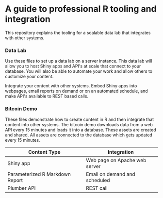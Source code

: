 # A guide to professional R tooling and integration

This repository explains the tooling for a scalable data lab that integrates with other systems.

### Data Lab

Use these files to set up a data lab on a server instance. This data lab will allow you to host Shiny apps and API's at scale that connect to your database. You will also be able to automate your work and allow others to customize your content.

Integrate your content with other systems. Embed Shiny apps into webpages, email reports on demand or on an automated schedule, and make API's available to REST based calls.

### Bitcoin Demo

These files demonstrate how to create content in R and then integrate that content into other systems. The bitcoin demo downloads data from a web API every 15 minutes and loads it into a database. These assets are created and shared. All assets are connected to the database which gets updated every 15 minutes.

Content Type | Integration
--------------------------------|---------------------------------
Shiny app | Web page on Apache web server
Parameterized R Markdown Report | Email on demand and scheduled
Plumber API | REST call

